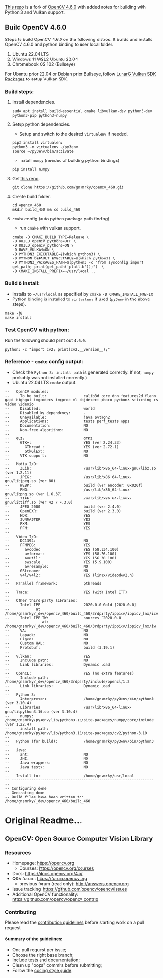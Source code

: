 [This repo](https://github.com/gnsmrky/opencv_460.git) is a fork of [OpenCV 4.6.0](https://github.com/opencv/opencv/tree/4.6.0) with added notes for building with Python 3 and Vulkan support.

## Build OpenCV 4.6.0
Steps to build OpenCV 4.6.0 on the following distros.  It builds and installs OpenCV 4.6.0 and python binding to user local folder.

1. Ubuntu 22.04 LTS
1. Windows 11 WSL2 Ubuntu 22.04
1. Chromebook OS 102 (Bullseye)

For Ubuntu prior 22.04 or Debian prior Bullseye, follow [LunarG Vulkan SDK Packages](https://packages.lunarg.com/) to setup Vulkan SDK. 

### Build steps:  

1. Install dependencies.

   ```
   sudo apt install build-essential cmake libvulkan-dev python3-dev python3-pip python3-numpy 
   ```

1. Setup python dependencies.
   - Setup and switch to the desired `virtualenv` if needed.
   ```
   pip3 install virtualenv
   python3 -m virtualenv ~/py3env
   source ~/py3env/bin/activate
   ```

   - Install `numpy`  (needed of building python bindings)
    ```
    pip install numpy
    ```

1. Get [this repo](https://github.com/gnsmrky/opencv_460.git).
    ```
    git clone https://github.com/gnsmrky/opencv_460.git
    ```

1. Create build folder.
    ```
    cd opencv_460
    mkdir build_460 && cd build_460
    ```

1. `cmake` config (auto python package path finding)
   - run `cmake` with vulkan support.
    ```
    cmake -D CMAKE_BUILD_TYPE=Release \
    -D BUILD_opencv_python2=OFF \
    -D BUILD_opencv_python3=ON \
    -D HAVE_VULKAN=ON \
    -D PYTHON3_EXECUTABLE=$(which python3) \
    -D PYTHON_DEFAULT_EXECUTABLE=$(which python3) \
    -D PYTHON3_PACKAGES_PATH=$(python3 -c "from sysconfig import get_path; print(get_path('platlib'));")  \
    -D CMAKE_INSTALL_PREFIX=~/usr/local ..
    ```

### Build & install:  
- Installs to `~/usr/local` as specified by `cmake -D CMAKE_INSTALL_PREFIX`
- Python binding is installed to `virtualenv` if used (`py3env` in the above steps).
```
make -j8
make install
```

### Test OpenCV with python:
Run the following should print out `4.6.0`.
```
python3 -c "import cv2; print(cv2.__version__);"
```


### Reference - `cmake` config output:
   - Check the `Python 3: install path` is generated correctly.  If not, `numpy` probably was not installed correctly.)  
   - Ubuntu 22.04 LTS `cmake` output.
```
--   OpenCV modules:
--     To be built:                 calib3d core dnn features2d flann gapi highgui imgcodecs imgproc ml objdetect photo python3 stitching ts video videoio
--     Disabled:                    world
--     Disabled by dependency:      -
--     Unavailable:                 java python2
--     Applications:                tests perf_tests apps
--     Documentation:               NO
--     Non-free algorithms:         NO
-- 
--   GUI:                           GTK2
--     GTK+:                        YES (ver 2.24.33)
--       GThread :                  YES (ver 2.72.1)
--       GtkGlExt:                  NO
--     VTK support:                 NO
-- 
--   Media I/O: 
--     ZLib:                        /usr/lib/x86_64-linux-gnu/libz.so (ver 1.2.11)
--     JPEG:                        /usr/lib/x86_64-linux-gnu/libjpeg.so (ver 80)
--     WEBP:                        build (ver encoder: 0x020f)
--     PNG:                         /usr/lib/x86_64-linux-gnu/libpng.so (ver 1.6.37)
--     TIFF:                        /usr/lib/x86_64-linux-gnu/libtiff.so (ver 42 / 4.3.0)
--     JPEG 2000:                   build (ver 2.4.0)
--     OpenEXR:                     build (ver 2.3.0)
--     HDR:                         YES
--     SUNRASTER:                   YES
--     PXM:                         YES
--     PFM:                         YES
-- 
--   Video I/O:
--     DC1394:                      NO
--     FFMPEG:                      YES
--       avcodec:                   YES (58.134.100)
--       avformat:                  YES (58.76.100)
--       avutil:                    YES (56.70.100)
--       swscale:                   YES (5.9.100)
--       avresample:                NO
--     GStreamer:                   NO
--     v4l/v4l2:                    YES (linux/videodev2.h)
-- 
--   Parallel framework:            pthreads
-- 
--   Trace:                         YES (with Intel ITT)
-- 
--   Other third-party libraries:
--     Intel IPP:                   2020.0.0 Gold [2020.0.0]
--            at:                   /home/gnsmrky/_dev/opencv_460/build_460/3rdparty/ippicv/ippicv_lnx/icv
--     Intel IPP IW:                sources (2020.0.0)
--               at:                /home/gnsmrky/_dev/opencv_460/build_460/3rdparty/ippicv/ippicv_lnx/iw
--     VA:                          NO
--     Lapack:                      NO
--     Eigen:                       NO
--     Custom HAL:                  NO
--     Protobuf:                    build (3.19.1)
-- 
--   Vulkan:                        YES
--     Include path:                NO
--     Link libraries:              Dynamic load
-- 
--   OpenCL:                        YES (no extra features)
--     Include path:                /home/gnsmrky/_dev/opencv_460/3rdparty/include/opencl/1.2
--     Link libraries:              Dynamic load
-- 
--   Python 3:
--     Interpreter:                 /home/gnsmrky/py3env/bin/python3 (ver 3.10.4)
--     Libraries:                   /usr/lib/x86_64-linux-gnu/libpython3.10.so (ver 3.10.4)
--     numpy:                       /home/gnsmrky/py3env/lib/python3.10/site-packages/numpy/core/include (ver 1.22.4)
--     install path:                /home/gnsmrky/py3env/lib/python3.10/site-packages/cv2/python-3.10
-- 
--   Python (for build):            /home/gnsmrky/py3env/bin/python3
-- 
--   Java:                          
--     ant:                         NO
--     JNI:                         NO
--     Java wrappers:               NO
--     Java tests:                  NO
-- 
--   Install to:                    /home/gnsmrky/usr/local
-- -----------------------------------------------------------------
-- 
-- Configuring done
-- Generating done
-- Build files have been written to: /home/gnsmrky/_dev/opencv_460/build_460
```



# Original Readme...
## OpenCV: Open Source Computer Vision Library

### Resources

* Homepage: <https://opencv.org>
  * Courses: <https://opencv.org/courses>
* Docs: <https://docs.opencv.org/4.x/>
* Q&A forum: <https://forum.opencv.org>
  * previous forum (read only): <http://answers.opencv.org>
* Issue tracking: <https://github.com/opencv/opencv/issues>
* Additional OpenCV functionality: <https://github.com/opencv/opencv_contrib> 


### Contributing

Please read the [contribution guidelines](https://github.com/opencv/opencv/wiki/How_to_contribute) before starting work on a pull request.

#### Summary of the guidelines:

* One pull request per issue;
* Choose the right base branch;
* Include tests and documentation;
* Clean up "oops" commits before submitting;
* Follow the [coding style guide](https://github.com/opencv/opencv/wiki/Coding_Style_Guide).
